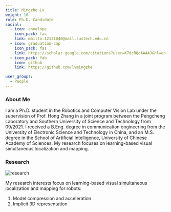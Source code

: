 ```yaml
---
title: Mingzhe Lv
weight: 10
role: Ph.D. Candidate
social:
  - icon: envelope 
    icon_pack: fas
    link: mailto:12131040@mail.sustech.edu.cn
  - icon: graduation-cap 
    icon_pack: fas
    link: https://scholar.google.com/citations?user=K7dcRQoAAAAJ&hl=en
  - icon_pack: fab
    icon: github
    link: https://github.com/lvmingzhe

user_groups:
  - People
---
```

### About Me
I am a Ph.D. student in the Robotics and Computer Vision Lab under the supervision of Prof. Hong Zhang in a joint program between the Pengcheng Laboratory and Southern University of Science and Technology from 09/2021. I received a B.Eng. degree in communication engineering from the University of Electronic Science and Technology in China, and an M.S. degree in the School of Artificial Intelligence, University of Chinese Academy of Sciences. My research focuses on learning-based visual simultaneous localization and mapping.

### Research
![research](authors_research/mingzhe_lv.png "Research Introduction")

My research interests focus on learning-based visual simultaneous localization and mapping for robots: 
1. Model compression and acceleration
2. Implicit 3D representation


